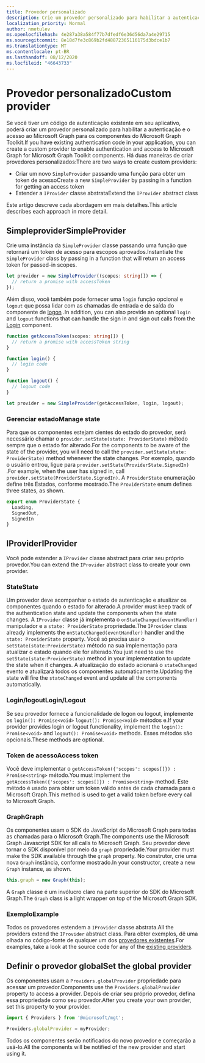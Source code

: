 ```yaml
---
title: Provedor personalizado
description: Crie um provedor personalizado para habilitar a autenticação e o acesso de gráfico para os componentes do Microsoft Graph Toolkit, se você tiver um código de autenticação existente em seu aplicativo.
localization_priority: Normal
author: nmetulev
ms.openlocfilehash: 4e287a38a584f77b7dfedf6e36d56da7a4e29715
ms.sourcegitcommit: 8e18d7fe3c869b2fd48872365116175d3bdce1b7
ms.translationtype: MT
ms.contentlocale: pt-BR
ms.lasthandoff: 08/12/2020
ms.locfileid: "46643733"
---
```

# <a name="custom-provider"></a><span data-ttu-id="88e9b-103">Provedor personalizado</span><span class="sxs-lookup"><span data-stu-id="88e9b-103">Custom provider</span></span>

<span data-ttu-id="88e9b-104">Se você tiver um código de autenticação existente em seu aplicativo, poderá criar um provedor personalizado para habilitar a autenticação e o acesso ao Microsoft Graph para os componentes do Microsoft Graph Toolkit.</span><span class="sxs-lookup"><span data-stu-id="88e9b-104">If you have existing authentication code in your application, you can create a custom provider to enable authentication and access to Microsoft Graph for Microsoft Graph Toolkit components.</span></span> <span data-ttu-id="88e9b-105">Há duas maneiras de criar provedores personalizados:</span><span class="sxs-lookup"><span data-stu-id="88e9b-105">There are two ways to create custom providers:</span></span>

- <span data-ttu-id="88e9b-106">Criar um novo `SimpleProvider` passando uma função para obter um token de acesso</span><span class="sxs-lookup"><span data-stu-id="88e9b-106">Create a new `SimpleProvider` by passing in a function for getting an access token</span></span>
- <span data-ttu-id="88e9b-107">Estender a `IProvider` classe abstrata</span><span class="sxs-lookup"><span data-stu-id="88e9b-107">Extend the `IProvider` abstract class</span></span>

<span data-ttu-id="88e9b-108">Este artigo descreve cada abordagem em mais detalhes.</span><span class="sxs-lookup"><span data-stu-id="88e9b-108">This article describes each approach in more detail.</span></span>

## <a name="simpleprovider"></a><span data-ttu-id="88e9b-109">Simpleprovider</span><span class="sxs-lookup"><span data-stu-id="88e9b-109">SimpleProvider</span></span>

<span data-ttu-id="88e9b-110">Crie uma instância da `SimpleProvider` classe passando uma função que retornará um token de acesso para escopos aprovados.</span><span class="sxs-lookup"><span data-stu-id="88e9b-110">Instantiate the `SimpleProvider` class by passing in a function that will return an access token for passed-in scopes.</span></span>

```ts
let provider = new SimpleProvider((scopes: string[]) => {
  // return a promise with accessToken
});
```

<span data-ttu-id="88e9b-111">Além disso, você também pode fornecer uma `login` função opcional e `logout` que possa lidar com as chamadas de entrada e de saída do componente de [logon](../components/login.md) .</span><span class="sxs-lookup"><span data-stu-id="88e9b-111">In addition, you can also provide an optional `login` and `logout` functions that can handle the sign in and sign out calls from the [Login](../components/login.md) component.</span></span>

```ts
function getAccessToken(scopes: string[]) {
  // return a promise with accessToken string
}

function login() {
  // login code
}

function logout() {
  // logout code
}

let provider = new SimpleProvider(getAccessToken, login, logout);
```

### <a name="manage-state"></a><span data-ttu-id="88e9b-112">Gerenciar estado</span><span class="sxs-lookup"><span data-stu-id="88e9b-112">Manage state</span></span>

<span data-ttu-id="88e9b-113">Para que os componentes estejam cientes do estado do provedor, será necessário chamar o `provider.setState(state: ProviderState)` método sempre que o estado for alterado.</span><span class="sxs-lookup"><span data-stu-id="88e9b-113">For the components to be aware of the state of the provider, you will need to call the `provider.setState(state: ProviderState)` method whenever the state changes.</span></span> <span data-ttu-id="88e9b-114">Por exemplo, quando o usuário entrou, ligue para `provider.setState(ProviderState.SignedIn)` .</span><span class="sxs-lookup"><span data-stu-id="88e9b-114">For example, when the user has signed in, call `provider.setState(ProviderState.SignedIn)`.</span></span> <span data-ttu-id="88e9b-115">A `ProviderState` enumeração define três Estados, conforme mostrado.</span><span class="sxs-lookup"><span data-stu-id="88e9b-115">The `ProviderState` enum defines three states, as shown.</span></span>

```ts
export enum ProviderState {
  Loading,
  SignedOut,
  SignedIn
}
```

## <a name="iprovider"></a><span data-ttu-id="88e9b-116">IProvider</span><span class="sxs-lookup"><span data-stu-id="88e9b-116">IProvider</span></span>

<span data-ttu-id="88e9b-117">Você pode estender a `IProvider` classe abstract para criar seu próprio provedor.</span><span class="sxs-lookup"><span data-stu-id="88e9b-117">You can extend the `IProvider` abstract class to create your own provider.</span></span>

### <a name="state"></a><span data-ttu-id="88e9b-118">State</span><span class="sxs-lookup"><span data-stu-id="88e9b-118">State</span></span>

<span data-ttu-id="88e9b-119">Um provedor deve acompanhar o estado de autenticação e atualizar os componentes quando o estado for alterado.</span><span class="sxs-lookup"><span data-stu-id="88e9b-119">A provider must keep track of the authentication state and update the components when the state changes.</span></span> <span data-ttu-id="88e9b-120">A `IProvider` classe já implementa o `onStateChanged(eventHandler)` manipulador e a `state: ProviderState` propriedade.</span><span class="sxs-lookup"><span data-stu-id="88e9b-120">The `IProvider` class already implements the `onStateChanged(eventHandler)` handler and the `state: ProviderState` property.</span></span> <span data-ttu-id="88e9b-121">Você só precisa usar o `setState(state:ProviderState)` método na sua implementação para atualizar o estado quando ele for alterado.</span><span class="sxs-lookup"><span data-stu-id="88e9b-121">You just need to use the `setState(state:ProviderState)` method in your implementation to update the state when it changes.</span></span> <span data-ttu-id="88e9b-122">A atualização do estado acionará o `stateChanged` evento e atualizará todos os componentes automaticamente.</span><span class="sxs-lookup"><span data-stu-id="88e9b-122">Updating the state will fire the `stateChanged` event and update all the components automatically.</span></span>

### <a name="loginlogout"></a><span data-ttu-id="88e9b-123">Login/logout</span><span class="sxs-lookup"><span data-stu-id="88e9b-123">Login/Logout</span></span>

<span data-ttu-id="88e9b-124">Se seu provedor fornece a funcionalidade de logon ou logout, implemente os `login(): Promise<void>` `logout(): Promise<void>` métodos e.</span><span class="sxs-lookup"><span data-stu-id="88e9b-124">If your provider provides login or logout functionality, implement the `login(): Promise<void>` and `logout(): Promise<void>` methods.</span></span> <span data-ttu-id="88e9b-125">Esses métodos são opcionais.</span><span class="sxs-lookup"><span data-stu-id="88e9b-125">These methods are optional.</span></span>

### <a name="access-token"></a><span data-ttu-id="88e9b-126">Token de acesso</span><span class="sxs-lookup"><span data-stu-id="88e9b-126">Access token</span></span>

<span data-ttu-id="88e9b-127">Você deve implementar o `getAccessToken({'scopes': scopes[]}) : Promise<string>` método.</span><span class="sxs-lookup"><span data-stu-id="88e9b-127">You must implement the `getAccessToken({'scopes': scopes[]}) : Promise<string>` method.</span></span> <span data-ttu-id="88e9b-128">Este método é usado para obter um token válido antes de cada chamada para o Microsoft Graph.</span><span class="sxs-lookup"><span data-stu-id="88e9b-128">This method is used to get a valid token before every call to Microsoft Graph.</span></span>

### <a name="graph"></a><span data-ttu-id="88e9b-129">Graph</span><span class="sxs-lookup"><span data-stu-id="88e9b-129">Graph</span></span>

<span data-ttu-id="88e9b-130">Os componentes usam o SDK do JavaScript do Microsoft Graph para todas as chamadas para o Microsoft Graph.</span><span class="sxs-lookup"><span data-stu-id="88e9b-130">The components use the Microsoft Graph Javascript SDK for all calls to Microsoft Graph.</span></span> <span data-ttu-id="88e9b-131">Seu provedor deve tornar o SDK disponível por meio da `graph` propriedade.</span><span class="sxs-lookup"><span data-stu-id="88e9b-131">Your provider must make the SDK available through the `graph` property.</span></span> <span data-ttu-id="88e9b-132">No construtor, crie uma nova `Graph` instância, conforme mostrado.</span><span class="sxs-lookup"><span data-stu-id="88e9b-132">In your constructor, create a new `Graph` instance, as shown.</span></span>

```js
this.graph = new Graph(this);
```

<span data-ttu-id="88e9b-133">A `Graph` classe é um invólucro claro na parte superior do SDK do Microsoft Graph.</span><span class="sxs-lookup"><span data-stu-id="88e9b-133">The `Graph` class is a light wrapper on top of the Microsoft Graph SDK.</span></span>

### <a name="example"></a><span data-ttu-id="88e9b-134">Exemplo</span><span class="sxs-lookup"><span data-stu-id="88e9b-134">Example</span></span>

<span data-ttu-id="88e9b-135">Todos os provedores estendem a `IProvider` classe abstrata.</span><span class="sxs-lookup"><span data-stu-id="88e9b-135">All the providers extend the `IProvider` abstract class.</span></span> <span data-ttu-id="88e9b-136">Para obter exemplos, dê uma olhada no código-fonte de qualquer um dos [provedores existentes](https://github.com/microsoftgraph/microsoft-graph-toolkit/tree/main/packages/mgt/src/providers).</span><span class="sxs-lookup"><span data-stu-id="88e9b-136">For examples, take a look at the source code for any of the [existing providers](https://github.com/microsoftgraph/microsoft-graph-toolkit/tree/main/packages/mgt/src/providers).</span></span>

## <a name="set-the-global-provider"></a><span data-ttu-id="88e9b-137">Definir o provedor global</span><span class="sxs-lookup"><span data-stu-id="88e9b-137">Set the global provider</span></span>

<span data-ttu-id="88e9b-138">Os componentes usam a `Providers.globalProvider` propriedade para acessar um provedor.</span><span class="sxs-lookup"><span data-stu-id="88e9b-138">Components use the `Providers.globalProvider` property to access a provider.</span></span> <span data-ttu-id="88e9b-139">Depois de criar seu próprio provedor, defina essa propriedade como seu provedor.</span><span class="sxs-lookup"><span data-stu-id="88e9b-139">After you create your own provider, set this property to your provider.</span></span>

```ts
import { Providers } from '@microsoft/mgt';

Providers.globalProvider = myProvider;
```

<span data-ttu-id="88e9b-140">Todos os componentes serão notificados do novo provedor e começarão a usá-lo.</span><span class="sxs-lookup"><span data-stu-id="88e9b-140">All the components will be notified of the new provider and start using it.</span></span>
